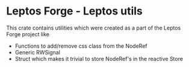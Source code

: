 # Leptos Forge - Leptos utils

This crate contains utilities which were created as a part of the Leptos Forge project like

- Functions to add/remove css class from the NodeRef
- Generic RWSignal
- Struct which makes it trivial to store NodeRef's in the reactive Store